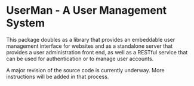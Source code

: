 UserMan - A User Management System
==================================

This package doubles as a library that provides an embeddable user management
interface for websites and as a standalone server that provides a user
administration front end, as well as a RESTful service that can be used for
authentication or to manage user accounts.

A major revision of the source code is currently underway. More instructions
will be added in that process.
